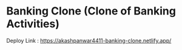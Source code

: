 # Banking Clone (Clone of Banking Activities)
Deploy Link : https://akashpanwar4411-banking-clone.netlify.app/
